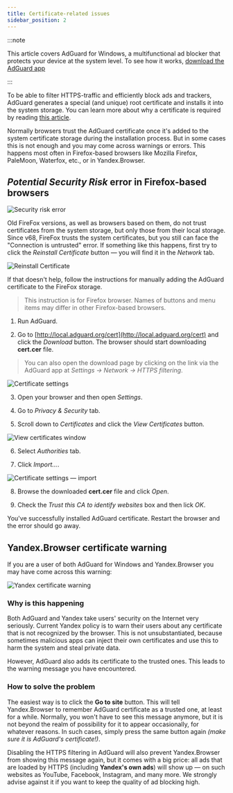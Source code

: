 ```yaml
---
title: Certificate-related issues
sidebar_position: 2
---
```


:::note

This article covers AdGuard for Windows, a multifunctional ad blocker that protects your device at the system level. To see how it works, [download the AdGuard app](https://adguard.com/download.html?auto=true)

:::

To be able to filter HTTPS-traffic and efficiently block ads and trackers, AdGuard generates a special (and unique) root certificate and installs it into the system storage. You can learn more about why a certificate is required by reading [this article](/general/https-filtering/what-is-https-filtering).

Normally browsers trust the AdGuard certificate once it's added to the system certificate storage during the installation process. But in some cases this is not enough and you may come across warnings or errors. This happens most often in Firefox-based browsers like Mozilla Firefox, PaleMoon, Waterfox, etc., or in Yandex.Browser. 

## *Potential Security Risk* error in Firefox-based browsers

![Security risk error](https://cdn.adtidy.org/public/Adguard/kb/en/certificate/cert_error_en.png)

Old FireFox versions, as well as browsers based on them, do not trust certificates from the system storage, but only those from their local storage. Since v68, FireFox trusts the system certificates, but you still can face the "Connection is untrusted" error. If something like this happens, first try to click the *Reinstall Certificate* button — you will find it in the *Network* tab. 

![Reinstall Certificate](https://cdn.adtidy.org/content/kb/ad_blocker/windows/solving-problems/reinstall.jpg)

If that doesn't help, follow the instructions for manually adding the AdGuard certificate to the FireFox storage.

>This instruction is for Firefox browser. Names of buttons and menu items may differ in other Firefox-based browsers.

1) Run AdGuard.

2) Go to [http://local.adguard.org/cert](http://local.adguard.org/cert) and click the *Download* button. The browser should start downloading **cert.cer** file.

>You can also open the download page by clicking on the link via the AdGuard app at *Settings → Network → HTTPS filtering*.

![Certificate settings](https://cdn.adtidy.org/content/kb/ad_blocker/windows/solving-problems/link.jpeg)

3) Open your browser and then open *Settings*.

4) Go to *Privacy & Security* tab.

5) Scroll down to *Certificates* and click the *View Certificates* button.

![View certificates window](https://cdn.adtidy.org/content/kb/ad_blocker/windows/solving-problems/import1.jpeg)

6) Select *Authorities* tab.

7) Click *Import...*.

![Certificate settings — import](https://cdn.adtidy.org/content/kb/ad_blocker/windows/solving-problems/import2.jpeg)

8) Browse the downloaded **cert.cer** file and click *Open*.

9) Check the *Trust this CA to identify websites* box and then lick *OK*.

You've successfully installed AdGuard certificate. Restart the browser and the error should go away.

## Yandex.Browser certificate warning

If you are a user of both AdGuard for Windows and Yandex.Browser you may have come across this warning:

![Yandex certificate warning](https://cdn.adtidy.org/content/kb/ad_blocker/windows/solving-problems/yandex-cert.png)

### Why is this happening

Both AdGuard and Yandex take users' security on the Internet very seriously. Current Yandex policy is to warn their users about any certificate that is not recognized by the browser. This is not unsubstantiated, because sometimes malicious apps can inject their own certificates and use this to harm the system and steal private data. 

However, AdGuard also adds its certificate to the trusted ones. This leads to the warning message you have encountered.

### How to solve the problem

The easiest way is to click the **Go to site** button. This will tell Yandex.Browser to remember AdGuard certificate as a trusted one, at least for a while. Normally, you won't have to see this message anymore, but it is not beyond the realm of possibility for it to appear occasionally, for whatever reasons. In such cases, simply press the same button again *(make sure it is AdGuard's certificate!)*.

Disabling the HTTPS filtering in AdGuard will also prevent Yandex.Browser from showing this message again, but it comes with a big price: all ads that are loaded by HTTPS (including **Yandex's own ads**) will show up — on such websites as YouTube, Facebook, Instagram, and many more. We strongly advise against it if you want to keep the quality of ad blocking high.

